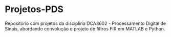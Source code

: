 # Projetos-PDS
Repositório com projetos da disciplina DCA3602 - Processamento Digital de Sinais, abordando convolução e projeto de filtros FIR em MATLAB e Python.
